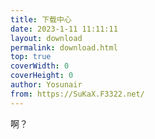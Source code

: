 ```yaml
---
title: 下载中心
date: 2023-1-11 11:11:11
layout: download
permalink: download.html
top: true
coverWidth: 0
coverHeight: 0
author: Yosunair
from: https://SuKaX.F3322.net/
---
```


啊？